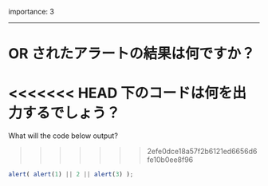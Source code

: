 importance: 3

---

# OR されたアラートの結果は何ですか？

<<<<<<< HEAD
下のコードは何を出力するでしょう？
=======
What will the code below output?
>>>>>>> 2efe0dce18a57f2b6121ed6656d6fe10b0ee8f96

```js
alert( alert(1) || 2 || alert(3) );
```
